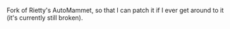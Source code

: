 Fork of Rietty's AutoMammet, so that I can patch it if I ever get around to it (it's currently still broken).
